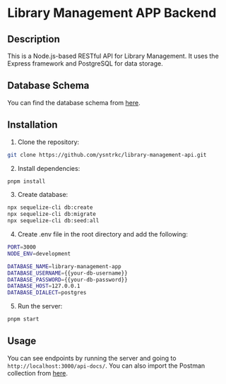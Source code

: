 # Library Management APP Backend

## Description

This is a Node.js-based RESTful API for Library Management. It uses the Express framework and PostgreSQL for data storage.

## Database Schema

You can find the database schema from [here](https://drawsql.app/teams/yasin-6/diagrams/library-management).

## Installation

1. Clone the repository:

``` BASH
git clone https://github.com/ysntrkc/library-management-api.git
```

2. Install dependencies:

``` BASH
pnpm install
```

3. Create database:

``` BASH
npx sequelize-cli db:create
npx sequelize-cli db:migrate
npx sequelize-cli db:seed:all
```

4. Create .env file in the root directory and add the following:

``` BASH
PORT=3000
NODE_ENV=development

DATABASE_NAME=library-management-app
DATABASE_USERNAME={{your-db-username}}
DATABASE_PASSWORD={{your-db-password}}
DATABASE_HOST=127.0.0.1
DATABASE_DIALECT=postgres
```

5. Run the server:

``` BASH
pnpm start
```

## Usage

You can see endpoints by running the server and going to `http://localhost:3000/api-docs/`.
You can also import the Postman collection from [here](./docs/postman_collection.json).
